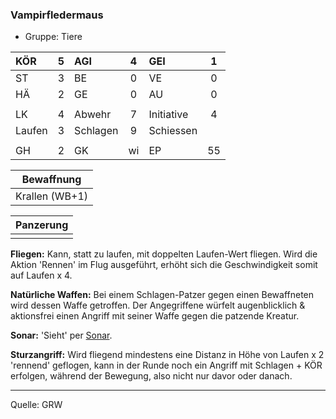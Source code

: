 ### Vampirfledermaus

- Gruppe: Tiere

| KÖR    |  5  | AGI      |  4  | GEI        |  1  |
| :----- | :-: | :------- | :-: | :--------- | :-: |
| ST     |  3  | BE       |  0  | VE         |  0  |
| HÄ     |  2  | GE       |  0  | AU         |  0  |
|        |     |          |     |            |     |
| LK     |  4  | Abwehr   |  7  | Initiative |  4  |
| Laufen |  3  | Schlagen |  9  | Schiessen  |     |
|        |     |          |     |            |     |
| GH     |  2  | GK       | wi  | EP         | 55  |

|   Bewaffnung   |
| :------------: |
| Krallen (WB+1) |

| Panzerung |
| :-------: |
|           |

**Fliegen:** Kann, statt zu laufen, mit doppelten Laufen-Wert fliegen. Wird die Aktion 'Rennen' im Flug ausgeführt, erhöht sich die Geschwindigkeit somit auf Laufen x 4.

**Natürliche Waffen:** Bei einem Schlagen-Patzer gegen einen Bewaffneten wird dessen Waffe getroffen. Der Angegriffene würfelt augenblicklich & aktionsfrei einen Angriff mit seiner Waffe gegen die patzende Kreatur.

**Sonar:** 'Sieht' per [Sonar](../../fanwerk/zauber/sonar.md).

**Sturzangriff:** Wird fliegend mindestens eine Distanz in Höhe von Laufen x 2 'rennend' geflogen, kann in der Runde noch ein Angriff mit Schlagen + KÖR erfolgen, während der Bewegung, also nicht nur davor oder danach.

---

Quelle: GRW
